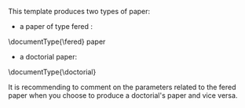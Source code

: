 This template produces two types of paper: 

- a paper of type fered :

 \documentType{\fered} paper

- a doctorial paper:

 \documentType{\doctorial}
 
It is recommending to comment on the parameters related to the fered paper when you choose to produce a doctorial's paper and vice versa.
